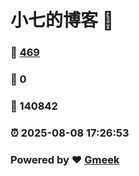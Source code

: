 # 小七的博客 :link:  
### :page_facing_up: [469](/tag.html) 
### :speech_balloon: 0 
### :hibiscus: 140842 
### :alarm_clock: 2025-08-08 17:26:53 
### Powered by :heart: [Gmeek](https://github.com/Meekdai/Gmeek)
